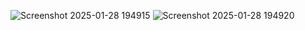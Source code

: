![Screenshot 2025-01-28 194915](https://github.com/user-attachments/assets/d671e910-4a53-45c8-b128-119fb1b31f95)
![Screenshot 2025-01-28 194920](https://github.com/user-attachments/assets/44f891f1-58fb-41d0-b7f7-8fc20866ee14)
